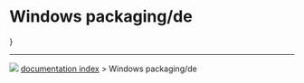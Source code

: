 # Windows packaging/de
}



---
![](images/Right_arrow.png) [documentation index](../README.md) > Windows packaging/de
